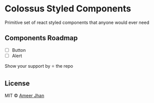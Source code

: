 # Colossus Styled Components

Primitive set of react styled components that anyone would ever need

## Components Roadmap

- [ ] Button
- [ ] Alert

Show your support by :star: the repo

## License

MIT © [Ameer Jhan](mailto:ameerjhanprof@gmail.com)
